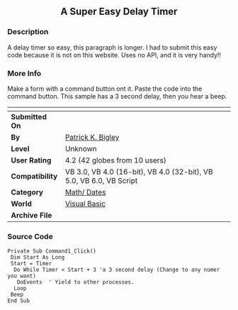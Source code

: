 ﻿<div align="center">

## A Super Easy Delay Timer


</div>

### Description

A delay timer so easy, this paragraph is longer. I had to submit this easy code because it is not on this website. Uses no API, and it is very handy!!
 
### More Info
 
Make a form with a command button ont it. Paste the code into the command button. This sample has a 3 second delay, then you hear a beep.


<span>             |<span>
---                |---
**Submitted On**   |
**By**             |[Patrick K\. Bigley](https://github.com/Planet-Source-Code/PSCIndex/blob/master/ByAuthor/patrick-k-bigley.md)
**Level**          |Unknown
**User Rating**    |4.2 (42 globes from 10 users)
**Compatibility**  |VB 3\.0, VB 4\.0 \(16\-bit\), VB 4\.0 \(32\-bit\), VB 5\.0, VB 6\.0, VB Script
**Category**       |[Math/ Dates](https://github.com/Planet-Source-Code/PSCIndex/blob/master/ByCategory/math-dates__1-37.md)
**World**          |[Visual Basic](https://github.com/Planet-Source-Code/PSCIndex/blob/master/ByWorld/visual-basic.md)
**Archive File**   |[](https://github.com/Planet-Source-Code/patrick-k-bigley-a-super-easy-delay-timer__1-4049/archive/master.zip)





### Source Code

```
Private Sub Command1_Click()
 Dim Start As Long
 Start = Timer
  Do While Timer < Start + 3 'a 3 second delay (Change to any numer you want)
   DoEvents  ' Yield to other processes.
  Loop
 Beep
End Sub
```

